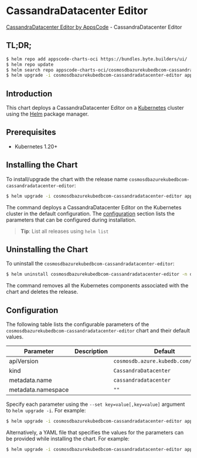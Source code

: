 # CassandraDatacenter Editor

[CassandraDatacenter Editor by AppsCode](https://appscode.com) - CassandraDatacenter Editor

## TL;DR;

```bash
$ helm repo add appscode-charts-oci https://bundles.byte.builders/ui/
$ helm repo update
$ helm search repo appscode-charts-oci/cosmosdbazurekubedbcom-cassandradatacenter-editor --version=v0.14.0
$ helm upgrade -i cosmosdbazurekubedbcom-cassandradatacenter-editor appscode-charts-oci/cosmosdbazurekubedbcom-cassandradatacenter-editor -n default --create-namespace --version=v0.14.0
```

## Introduction

This chart deploys a CassandraDatacenter Editor on a [Kubernetes](http://kubernetes.io) cluster using the [Helm](https://helm.sh) package manager.

## Prerequisites

- Kubernetes 1.20+

## Installing the Chart

To install/upgrade the chart with the release name `cosmosdbazurekubedbcom-cassandradatacenter-editor`:

```bash
$ helm upgrade -i cosmosdbazurekubedbcom-cassandradatacenter-editor appscode-charts-oci/cosmosdbazurekubedbcom-cassandradatacenter-editor -n default --create-namespace --version=v0.14.0
```

The command deploys a CassandraDatacenter Editor on the Kubernetes cluster in the default configuration. The [configuration](#configuration) section lists the parameters that can be configured during installation.

> **Tip**: List all releases using `helm list`

## Uninstalling the Chart

To uninstall the `cosmosdbazurekubedbcom-cassandradatacenter-editor`:

```bash
$ helm uninstall cosmosdbazurekubedbcom-cassandradatacenter-editor -n default
```

The command removes all the Kubernetes components associated with the chart and deletes the release.

## Configuration

The following table lists the configurable parameters of the `cosmosdbazurekubedbcom-cassandradatacenter-editor` chart and their default values.

|     Parameter      | Description |                     Default                     |
|--------------------|-------------|-------------------------------------------------|
| apiVersion         |             | <code>cosmosdb.azure.kubedb.com/v1alpha1</code> |
| kind               |             | <code>CassandraDatacenter</code>                |
| metadata.name      |             | <code>cassandradatacenter</code>                |
| metadata.namespace |             | <code>""</code>                                 |


Specify each parameter using the `--set key=value[,key=value]` argument to `helm upgrade -i`. For example:

```bash
$ helm upgrade -i cosmosdbazurekubedbcom-cassandradatacenter-editor appscode-charts-oci/cosmosdbazurekubedbcom-cassandradatacenter-editor -n default --create-namespace --version=v0.14.0 --set apiVersion=cosmosdb.azure.kubedb.com/v1alpha1
```

Alternatively, a YAML file that specifies the values for the parameters can be provided while
installing the chart. For example:

```bash
$ helm upgrade -i cosmosdbazurekubedbcom-cassandradatacenter-editor appscode-charts-oci/cosmosdbazurekubedbcom-cassandradatacenter-editor -n default --create-namespace --version=v0.14.0 --values values.yaml
```
